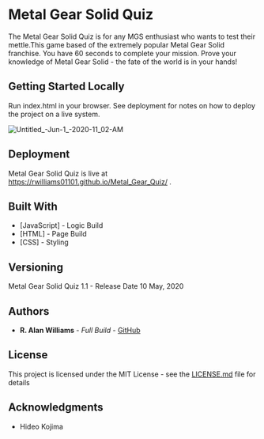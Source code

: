 # Metal Gear Solid Quiz

The Metal Gear Solid Quiz is for any MGS enthusiast who wants to test their mettle.This game based of the extremely popular Metal Gear Solid franchise. You have 60 seconds to complete your mission.  Prove your knowledge of Metal Gear Solid - the fate of the world is in your hands!

## Getting Started Locally

Run index.html in your browser. See deployment for notes on how to deploy the project on a live system.


![Untitled_-Jun-1_-2020-11_02-AM](https://user-images.githubusercontent.com/60494157/83430181-ce820380-a3fa-11ea-914b-146c019ce49b.gif)


## Deployment

Metal Gear Solid Quiz is live at https://rwilliams01101.github.io/Metal_Gear_Quiz/ . 

## Built With

* [JavaScript] - Logic Build
* [HTML] - Page Build
* [CSS] - Styling

## Versioning

Metal Gear Solid Quiz 1.1 - Release Date 10 May, 2020

## Authors

* **R. Alan Williams** - *Full Build* - [GitHub](https://github.com/rwilliams01101)

## License

This project is licensed under the MIT License - see the [LICENSE.md](LICENSE.md) file for details

## Acknowledgments

* Hideo Kojima
